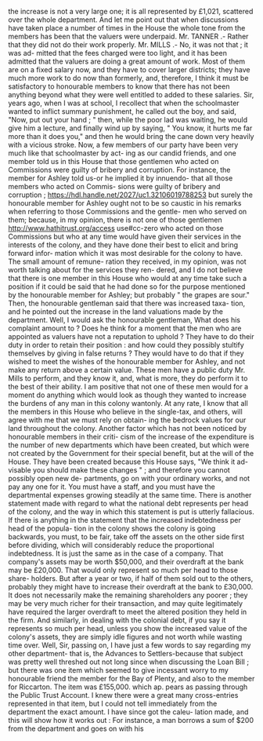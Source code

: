 the increase is not a very large one; it is all represented by £1,021, scattered over the whole department. And let me point out that when discussions have taken place a number of times in the House the whole tone from the members has been that the valuers were underpaid. Mr. TANNER .- Rather that they did not do their work properly. Mr. MILLS .- No, it was not that ; it was ad- mitted that the fees charged were too light, and it has been admitted that the valuers are doing a great amount of work. Most of them are on a fixed salary now, and they have to cover larger districts; they have much more work to do now than formerly, and, therefore, I think it must be satisfactory to honourable members to know that there has not been anything beyond what they were well entitled to added to these salaries. Sir, years ago, when I was at school, I recollect that when the schoolmaster wanted to inflict summary punishment, he called out the boy, and said, "Now, put out your hand ; " then, while the poor lad was waiting, he would give him a lecture, and finally wind up by saying, " You know, it hurts me far more than it does you," and then he would bring the cane down very heavily with a vicious stroke. Now, a few members of our party have been very much like that schoolmaster by act- ing as our candid friends, and one member told us in this House that those gentlemen who acted on Commissions were guilty of bribery and corruption. For instance, the member for Ashley told us-or he implied it by innuendo- that all those members who acted on Commis- sions were guilty of bribery and corruption ; https://hdl.handle.net/2027/uc1.32106019788253 but surely the honourable member for Ashley ought not to be so caustic in his remarks when referring to those Commissions and the gentle- men who served on them; because, in my opinion, there is not one of those gentlemen http://www.hathitrust.org/access use#cc-zero who acted on those Commissions but who at any time would have given their services in the interests of the colony, and they have done their best to elicit and bring forward infor- mation which it was most desirable for the colony to have. The small amount of remune- ration they received, in my opinion, was not worth talking about for the services they ren- dered, and I do not believe that there is one member in this House who would at any time take such a position if it could be said that he had done so for the purpose mentioned by the honourable member for Ashley; but probably " the grapes are sour." Then, the honourable gentleman said that there was increased taxa- tion, and he pointed out the increase in the land valuations made by the department. Well, I would ask the honourable gentleman, What does his complaint amount to ? Does he think for a moment that the men who are appointed as valuers have not a reputation to uphold ? They have to do their duty in order to retain their position : and how could they possibly stultify themselves by giving in false returns ? They would have to do that if they wished to meet the wishes of the honourable member for Ashley, and not make any return above a certain value. These men have a public duty Mr. Mills to perform, and they know it, and, what is more, they do perform it to the best of their ability. I am positive that not one of these men would for a moment do anything which would look as though they wanted to increase the burdens of any man in this colony wantonly. At any rate, I know that all the members in this House who believe in the single-tax, and others, will agree with me that we must rely on obtain- ing the bedrock values for our land throughout the colony. Another factor which has not been noticed by honourable members in their criti- cism of the increase of the expenditure is the number of new departments which have been created, but which were not created by the Government for their special benefit, but at the will of the House. They have been created because this House says, "We think it ad- visable you should make these changes " ; and therefore you cannot possibly open new de- partments, go on with your ordinary works, and not pay any one for it. You must have a staff, and you must have the departmental expenses growing steadily at the same time. There is another statement made with regard to what the national debt represents per head of the colony, and the way in which this statement is put is utterly fallacious. If there is anything in the statement that the increased indebtedness per head of the popula- tion in the colony shows the colony is going backwards, you must, to be fair, take off the assets on the other side first before dividing, which will considerably reduce the proportional indebtedness. It is just the same as in the case of a company. That company's assets may be worth $50,000, and their overdraft at the bank may be £20,000. That would only represent so much per head to those share- holders. But after a year or two, if half of them sold out to the others, probably they might have to increase their overdraft at the bank to £30,000. It does not necessarily make the remaining shareholders any poorer ; they may be very much richer for their transaction, and may quite legitimately have required the larger overdraft to meet the altered position they held in the firm. And similarly, in dealing with the colonial debt, if you say it represents so much per head, unless you show the increased value of the colony's assets, they are simply idle figures and not worth while wasting time over. Well, Sir, passing on, I have just a few words to say regarding my other department- that is, the Advances to Settlers-because that subject was pretty well threshed out not long since when discussing the Loan Bill ; but there was one item which seemed to give incessant worry to my honourable friend the member for the Bay of Plenty, and also to the member for Riccarton. The item was £155,000. which ap. pears as passing through the Public Trust Account. I knew there were a great many cross-entries represented in that item, but I could not tell immediately from the department the exact amount. I have since got the caleu- lation made, and this will show how it works out : For instance, a man borrows a sum of $200 from the department and goes on with his 